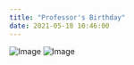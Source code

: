 ```yaml
---
title: "Professor's Birthday"
date: 2021-05-18 10:46:00
---
```


![Image](//bspl.korea.ac.kr/Board/Gallery/IMG-1284.jpg#25) 
![Image](//bspl.korea.ac.kr/Board/Gallery/IMG-1287.JPG#50)
